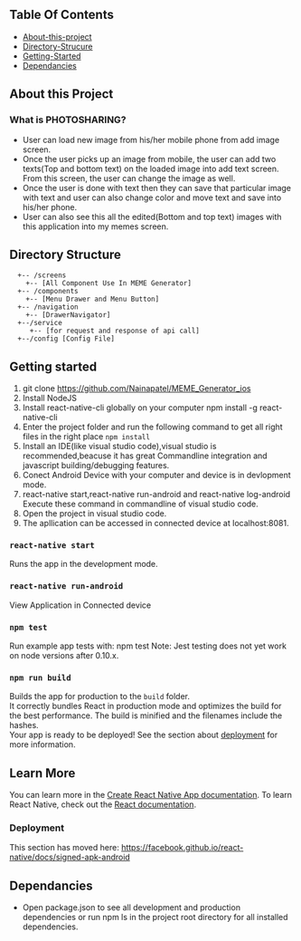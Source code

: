 <!-- Project Title
##MEME Generator##


#Getting Started#

1) User can load new image from his/her mobile phone from add image screen.
2) Once the user picks up an image from mobile, the user can add two texts(Top and bottom text) on the loaded image into add text screen. From this screen, the user can change the image as well. 
3) Once the user is done with text then they can save that particular image with text and user can also change color and move text and  save into his/her phone.
4) User can also see this all the edited(Bottom and top text) images with this application into my memes screen. 

#Prerequisites#
 
 version
 react-native-cli - 2.0.1
 react-native: 0.59.5
 
#Installing#

1) npm install -g react-native-cli
2) react-native init YourProjectName
3) cd YourProjectName
4) react-native run-android



#Running the tests#

1) react-native start
2) react-native run-android
3) react-native log-android

#Dependencies#

for image picker

1)yarn add react-native-image-picker

react-native link react-native-image-picker

import ImagePicker from 'react-native-image-picker';

2)yarn add react-native-view-shot

react-native link react-native-view-shot

import { captureScreen } from "react-native-view-shot";

3)yarn add rn-fetch-blob

react-native link rn-fetch-blob

import RNFetchBlob from "rn-fetch-blob";

4)yarn add react-native-fs

react-native link react-native-fs

import RNFS from 'react-native-fs'

5)yarn add native-base

react-native link native-base

import { Container, Header, Content, Card, CardItem, Body } from 'native-base'

#Built With#
React-native - The web framework used
 -->



## Table Of Contents
- [About-this-project](#About-this-project)
- [Directory-Strucure](#Directory-Structure)
- [Getting-Started](#Getting-Started)
- [Dependancies](#Dependancies)
## About this Project
### What is PHOTOSHARING?
 
* User can load new image from his/her mobile phone from add image screen.
* Once the user picks up an image from mobile, the user can add two texts(Top and bottom text) on the loaded image into add text screen. From this screen, the user can change the image as well. 
* Once the user is done with text then they can save that particular image with text and user can also change color and move text and  save into his/her phone.
* User can also see this all the edited(Bottom and top text) images with this application into my memes screen. 

  
 
## Directory Structure
```
  +-- /screens
    +-- [All Component Use In MEME Generator]
  +-- /components
    +-- [Menu Drawer and Menu Button]
  +-- /navigation
    +-- [DrawerNavigator]
  +--/service 
     +-- [for request and response of api call]
  +--/config [Config File]
```
## Getting started
1. git clone https://github.com/Nainapatel/MEME_Generator_ios
2. Install NodeJS 
3. Install react-native-cli globally on your computer
   npm install -g react-native-cli
4. Enter the project folder and run the following command to get all right files in the right place
     `npm install`
5. Install an IDE(like visual studio code),visual studio is recommended,beacuse it has great Commandline integration and javascript building/debugging features.
6. Conect Android Device with your computer and device is in devlopment mode.
7. react-native start,react-native run-android and react-native log-android Execute these command in commandline of visual studio code.
8. Open the project in visual studio code.
9. The apllication can be accessed in connected device at localhost:8081.
### `react-native start`
Runs the app in the development mode.
### `react-native run-android`
View Application in Connected device 
### `npm test`
Run example app tests with:
npm test
Note: Jest testing does not yet work on node versions after 0.10.x.
### `npm run build`
Builds the app for production to the `build` folder.<br>
It correctly bundles React in production mode and optimizes the build for the best performance.
The build is minified and the filenames include the hashes.<br>
Your app is ready to be deployed!
See the section about [deployment](https://facebook.github.io/create-react-app/docs/deployment) for more information.
## Learn More
You can learn more in the [Create React Native App documentation](https://facebook.github.io/react-native/docs/getting-started).
To learn React Native, check out the [React documentation](https://facebook.github.io/react-native/docs/tutorial).
### Deployment
This section has moved here: https://facebook.github.io/react-native/docs/signed-apk-android
## Dependancies
* Open package.json to see all development and production dependencies or run npm ls in the project root directory for all installed dependencies.